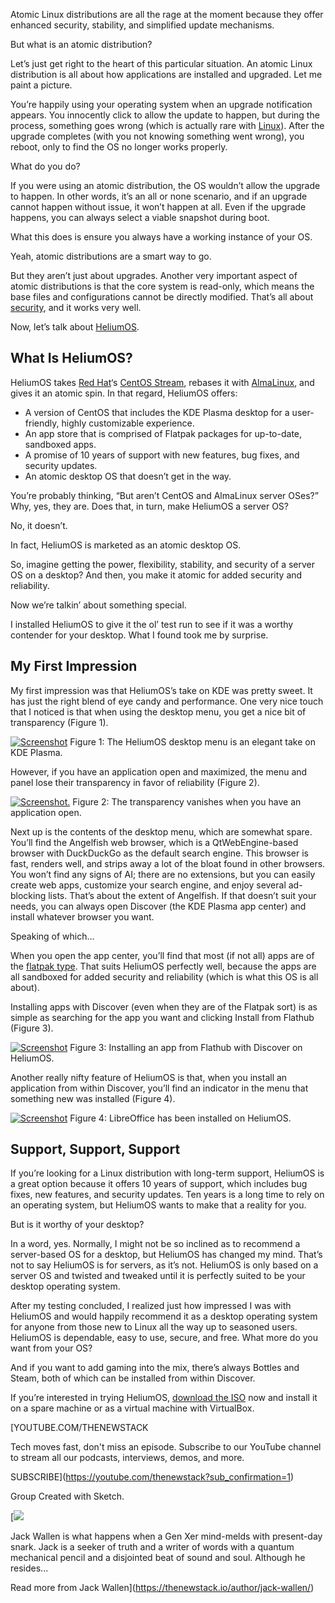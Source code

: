 Atomic Linux distributions are all the rage at the moment because they offer enhanced security, stability, and simplified update mechanisms.

But what is an atomic distribution?

Let’s just get right to the heart of this particular situation. An atomic Linux distribution is all about how applications are installed and upgraded. Let me paint a picture.

You’re happily using your operating system when an upgrade notification appears. You innocently click to allow the update to happen, but during the process, something goes wrong (which is actually rare with [Linux](https://thenewstack.io/learning-linux-start-here/)). After the upgrade completes (with you not knowing something went wrong), you reboot, only to find the OS no longer works properly.

What do you do?

If you were using an atomic distribution, the OS wouldn’t allow the upgrade to happen. In other words, it’s an all or none scenario, and if an upgrade cannot happen without issue, it won’t happen at all. Even if the upgrade happens, you can always select a viable snapshot during boot.

What this does is ensure you always have a working instance of your OS.

Yeah, atomic distributions are a smart way to go.

But they aren’t just about upgrades. Another very important aspect of atomic distributions is that the core system is read-only, which means the base files and configurations cannot be directly modified. That’s all about [security](https://thenewstack.io/linux-security-scan-your-servers-for-rootkits-with-ease/), and it works very well.

Now, let’s talk about [HeliumOS](https://www.heliumos.org).

## What Is HeliumOS?

HeliumOS takes [Red Hat](https://www.openshift.com/try?utm_content=inline+mention)‘s [CentOS Stream](https://thenewstack.io/back-to-the-future-a-look-at-centos-streams/), rebases it with [AlmaLinux](https://thenewstack.io/almalinux-10-beta-supports-older-x86-chipsets/), and gives it an atomic spin. In that regard, HeliumOS offers:

* A version of CentOS that includes the KDE Plasma desktop for a user-friendly, highly customizable experience.
* An app store that is comprised of Flatpak packages for up-to-date, sandboxed apps.
* A promise of 10 years of support with new features, bug fixes, and security updates.
* An atomic desktop OS that doesn’t get in the way.

You’re probably thinking, “But aren’t CentOS and AlmaLinux server OSes?” Why, yes, they are. Does that, in turn, make HeliumOS a server OS?

No, it doesn’t.

In fact, HeliumOS is marketed as an atomic desktop OS.

So, imagine getting the power, flexibility, stability, and security of a server OS on a desktop? And then, you make it atomic for added security and reliability.

Now we’re talkin’ about something special.

I installed HeliumOS to give it the ol’ test run to see if it was a worthy contender for your desktop. What I found took me by surprise.

## My First Impression

My first impression was that HeliumOS’s take on KDE was pretty sweet. It has just the right blend of eye candy and performance. One very nice touch that I noticed is that when using the desktop menu, you get a nice bit of transparency (Figure 1).

[![Screenshot](https://cdn.thenewstack.io/media/2025/08/5dcd554a-heliumostrans.jpg)](https://cdn.thenewstack.io/media/2025/08/5dcd554a-heliumostrans.jpg) Figure 1: The HeliumOS desktop menu is an elegant take on KDE Plasma.

However, if you have an application open and maximized, the menu and panel lose their transparency in favor of reliability (Figure 2).

[![Screenshot.](https://cdn.thenewstack.io/media/2025/08/b1ff25a4-heliumosnotrans.jpg)](https://cdn.thenewstack.io/media/2025/08/b1ff25a4-heliumosnotrans.jpg) Figure 2: The transparency vanishes when you have an application open.

Next up is the contents of the desktop menu, which are somewhat spare. You’ll find the Angelfish web browser, which is a QtWebEngine-based browser with DuckDuckGo as the default search engine. This browser is fast, renders well, and strips away a lot of the bloat found in other browsers. You won’t find any signs of AI; there are no extensions, but you can easily create web apps, customize your search engine, and enjoy several ad-blocking lists. That’s about the extent of Angelfish. If that doesn’t suit your needs, you can always open Discover (the KDE Plasma app center) and install whatever browser you want.

Speaking of which…

When you open the app center, you’ll find that most (if not all) apps are of the [flatpak type](https://thenewstack.io/linux-an-intro-to-the-flatpak-universal-package-manager/). That suits HeliumOS perfectly well, because the apps are all sandboxed for added security and reliability (which is what this OS is all about).

Installing apps with Discover (even when they are of the Flatpak sort) is as simple as searching for the app you want and clicking Install from Flathub (Figure 3).

[![Screenshot](https://cdn.thenewstack.io/media/2025/08/a32bf837-heliumdiscover.jpg)](https://cdn.thenewstack.io/media/2025/08/a32bf837-heliumdiscover.jpg) Figure 3: Installing an app from Flathub with Discover on HeliumOS.

Another really nifty feature of HeliumOS is that, when you install an application from within Discover, you’ll find an indicator in the menu that something new was installed (Figure 4).

[![Screenshot](https://cdn.thenewstack.io/media/2025/08/65f456ac-heliumosnew.jpg)](https://cdn.thenewstack.io/media/2025/08/65f456ac-heliumosnew.jpg) Figure 4: LibreOffice has been installed on HeliumOS.

## Support, Support, Support

If you’re looking for a Linux distribution with long-term support, HeliumOS is a great option because it offers 10 years of support, which includes bug fixes, new features, and security updates. Ten years is a long time to rely on an operating system, but HeliumOS wants to make that a reality for you.

But is it worthy of your desktop?

In a word, yes. Normally, I might not be so inclined as to recommend a server-based OS for a desktop, but HeliumOS has changed my mind. That’s not to say HeliumOS is for servers, as it’s not. HeliumOS is only based on a server OS and twisted and tweaked until it is perfectly suited to be your desktop operating system.

After my testing concluded, I realized just how impressed I was with HeliumOS and would happily recommend it as a desktop operating system for anyone from those new to Linux all the way up to seasoned users. HeliumOS is dependable, easy to use, secure, and free. What more do you want from your OS?

And if you want to add gaming into the mix, there’s always Bottles and Steam, both of which can be installed from within Discover.

If you’re interested in trying HeliumOS, [download the ISO](https://www.heliumos.org/download) now and install it on a spare machine or as a virtual machine with VirtualBox.

[YOUTUBE.COM/THENEWSTACK

Tech moves fast, don't miss an episode. Subscribe to our YouTube
channel to stream all our podcasts, interviews, demos, and more.

SUBSCRIBE](https://youtube.com/thenewstack?sub_confirmation=1)

Group
Created with Sketch.

[![](https://cdn.thenewstack.io/media/2023/12/d7cbfb14-cropped-6e7d5ccd-jack_wallen.jpg)

Jack Wallen is what happens when a Gen Xer mind-melds with present-day snark. Jack is a seeker of truth and a writer of words with a quantum mechanical pencil and a disjointed beat of sound and soul. Although he resides...

Read more from Jack Wallen](https://thenewstack.io/author/jack-wallen/)